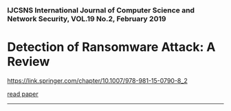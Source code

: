 ### IJCSNS International Journal of Computer Science and Network Security, VOL.19 No.2, February 2019 

# Detection of Ransomware Attack: A Review
https://link.springer.com/chapter/10.1007/978-981-15-0790-8_2




<a href="pdf/Detection of Ransomware Attack.pdf"> read paper </a>


-------------


